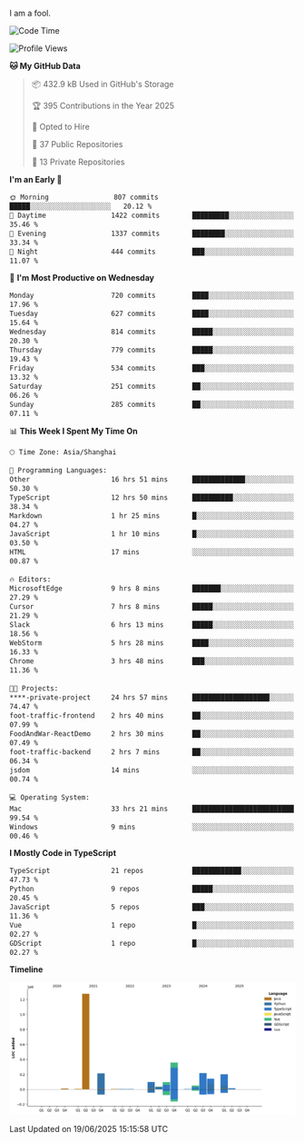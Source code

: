 I am a fool.

<!--START_SECTION:waka-->
![Code Time](http://img.shields.io/badge/Code%20Time-3%2C190%20hrs%2024%20mins-blue)

![Profile Views](http://img.shields.io/badge/Profile%20Views-3-blue)

**🐱 My GitHub Data** 

> 📦 432.9 kB Used in GitHub's Storage 
 > 
> 🏆 395 Contributions in the Year 2025
 > 
> 💼 Opted to Hire
 > 
> 📜 37 Public Repositories 
 > 
> 🔑 13 Private Repositories 
 > 
**I'm an Early 🐤** 

```text
🌞 Morning                807 commits         █████░░░░░░░░░░░░░░░░░░░░   20.12 % 
🌆 Daytime                1422 commits        █████████░░░░░░░░░░░░░░░░   35.46 % 
🌃 Evening                1337 commits        ████████░░░░░░░░░░░░░░░░░   33.34 % 
🌙 Night                  444 commits         ███░░░░░░░░░░░░░░░░░░░░░░   11.07 % 
```
📅 **I'm Most Productive on Wednesday** 

```text
Monday                   720 commits         ████░░░░░░░░░░░░░░░░░░░░░   17.96 % 
Tuesday                  627 commits         ████░░░░░░░░░░░░░░░░░░░░░   15.64 % 
Wednesday                814 commits         █████░░░░░░░░░░░░░░░░░░░░   20.30 % 
Thursday                 779 commits         █████░░░░░░░░░░░░░░░░░░░░   19.43 % 
Friday                   534 commits         ███░░░░░░░░░░░░░░░░░░░░░░   13.32 % 
Saturday                 251 commits         ██░░░░░░░░░░░░░░░░░░░░░░░   06.26 % 
Sunday                   285 commits         ██░░░░░░░░░░░░░░░░░░░░░░░   07.11 % 
```


📊 **This Week I Spent My Time On** 

```text
🕑︎ Time Zone: Asia/Shanghai

💬 Programming Languages: 
Other                    16 hrs 51 mins      █████████████░░░░░░░░░░░░   50.30 % 
TypeScript               12 hrs 50 mins      ██████████░░░░░░░░░░░░░░░   38.34 % 
Markdown                 1 hr 25 mins        █░░░░░░░░░░░░░░░░░░░░░░░░   04.27 % 
JavaScript               1 hr 10 mins        █░░░░░░░░░░░░░░░░░░░░░░░░   03.50 % 
HTML                     17 mins             ░░░░░░░░░░░░░░░░░░░░░░░░░   00.87 % 

🔥 Editors: 
MicrosoftEdge            9 hrs 8 mins        ███████░░░░░░░░░░░░░░░░░░   27.29 % 
Cursor                   7 hrs 8 mins        █████░░░░░░░░░░░░░░░░░░░░   21.29 % 
Slack                    6 hrs 13 mins       █████░░░░░░░░░░░░░░░░░░░░   18.56 % 
WebStorm                 5 hrs 28 mins       ████░░░░░░░░░░░░░░░░░░░░░   16.33 % 
Chrome                   3 hrs 48 mins       ███░░░░░░░░░░░░░░░░░░░░░░   11.36 % 

🐱‍💻 Projects: 
****-private-project     24 hrs 57 mins      ███████████████████░░░░░░   74.47 % 
foot-traffic-frontend    2 hrs 40 mins       ██░░░░░░░░░░░░░░░░░░░░░░░   07.99 % 
FoodAndWar-ReactDemo     2 hrs 30 mins       ██░░░░░░░░░░░░░░░░░░░░░░░   07.49 % 
foot-traffic-backend     2 hrs 7 mins        ██░░░░░░░░░░░░░░░░░░░░░░░   06.34 % 
jsdom                    14 mins             ░░░░░░░░░░░░░░░░░░░░░░░░░   00.74 % 

💻 Operating System: 
Mac                      33 hrs 21 mins      █████████████████████████   99.54 % 
Windows                  9 mins              ░░░░░░░░░░░░░░░░░░░░░░░░░   00.46 % 
```

**I Mostly Code in TypeScript** 

```text
TypeScript               21 repos            ████████████░░░░░░░░░░░░░   47.73 % 
Python                   9 repos             █████░░░░░░░░░░░░░░░░░░░░   20.45 % 
JavaScript               5 repos             ███░░░░░░░░░░░░░░░░░░░░░░   11.36 % 
Vue                      1 repo              █░░░░░░░░░░░░░░░░░░░░░░░░   02.27 % 
GDScript                 1 repo              █░░░░░░░░░░░░░░░░░░░░░░░░   02.27 % 
```



**Timeline**

![Lines of Code chart](https://raw.githubusercontent.com/VeejaLiu/VeejaLiu/master/assets/bar_graph.png)


 Last Updated on 19/06/2025 15:15:58 UTC
<!--END_SECTION:waka-->
